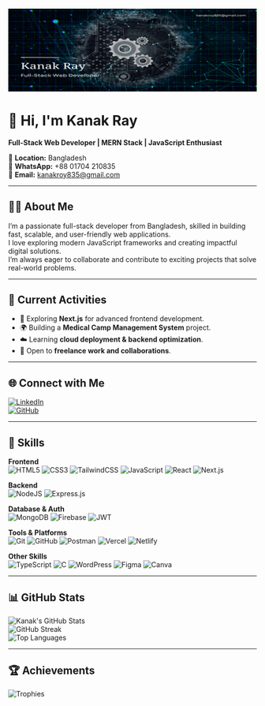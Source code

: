 <!-- Banner -->
![Banner](./banner.png)

# 👋 Hi, I'm Kanak Ray  
**Full-Stack Web Developer | MERN Stack | JavaScript Enthusiast**

📍 **Location:** Bangladesh  
📱 **WhatsApp:** +88 01704 210835  
📧 **Email:** [kanakroy835@gmail.com](mailto:kanakroy835@gmail.com) 

---

## 🧑‍💻 About Me
I’m a passionate full-stack developer from Bangladesh, skilled in building fast, scalable, and user-friendly web applications.  
I love exploring modern JavaScript frameworks and creating impactful digital solutions.  
I’m always eager to collaborate and contribute to exciting projects that solve real-world problems.

---

## 📌 Current Activities
- 🚀 Exploring **Next.js** for advanced frontend development.  
- 🌍 Building a **Medical Camp Management System** project.  
- ☁️ Learning **cloud deployment & backend optimization**.  
- 🤝 Open to **freelance work and collaborations**.  

---

## 🌐 Connect with Me
[![LinkedIn](https://img.shields.io/badge/LinkedIn-%230077B5.svg?style=for-the-badge&logo=linkedin&logoColor=white)](https://linkedin.com/in/captain-kanak)  
[![GitHub](https://img.shields.io/badge/GitHub-181717.svg?style=for-the-badge&logo=github&logoColor=white)](https://github.com/Captain-Kanak)  

---

## 🚀 Skills

**Frontend**  
![HTML5](https://img.shields.io/badge/html5-%23E34F26.svg?style=for-the-badge&logo=html5&logoColor=white)
![CSS3](https://img.shields.io/badge/css3-%231572B6.svg?style=for-the-badge&logo=css3&logoColor=white)
![TailwindCSS](https://img.shields.io/badge/tailwindcss-%2338B2AC.svg?style=for-the-badge&logo=tailwind-css&logoColor=white)
![JavaScript](https://img.shields.io/badge/javascript-%23323330.svg?style=for-the-badge&logo=javascript&logoColor=%23F7DF1E)
![React](https://img.shields.io/badge/react-%2320232a.svg?style=for-the-badge&logo=react&logoColor=%2361DAFB)
![Next.js](https://img.shields.io/badge/Next-black?style=for-the-badge&logo=next.js&logoColor=white)

**Backend**  
![NodeJS](https://img.shields.io/badge/node.js-6DA55F?style=for-the-badge&logo=node.js&logoColor=white)
![Express.js](https://img.shields.io/badge/express.js-%23404d59.svg?style=for-the-badge&logo=express&logoColor=%2361DAFB)

**Database & Auth**  
![MongoDB](https://img.shields.io/badge/MongoDB-%234ea94b.svg?style=for-the-badge&logo=mongodb&logoColor=white)
![Firebase](https://img.shields.io/badge/firebase-%23039BE5.svg?style=for-the-badge&logo=firebase)
![JWT](https://img.shields.io/badge/JWT-black?style=for-the-badge&logo=JSON%20web%20tokens)

**Tools & Platforms**  
![Git](https://img.shields.io/badge/git-%23F05033.svg?style=for-the-badge&logo=git&logoColor=white)
![GitHub](https://img.shields.io/badge/github-%23121011.svg?style=for-the-badge&logo=github&logoColor=white)
![Postman](https://img.shields.io/badge/Postman-FF6C37?style=for-the-badge&logo=postman&logoColor=white)
![Vercel](https://img.shields.io/badge/vercel-%23000000.svg?style=for-the-badge&logo=vercel&logoColor=white)
![Netlify](https://img.shields.io/badge/netlify-%23000000.svg?style=for-the-badge&logo=netlify&logoColor=#00C7B7)

**Other Skills**  
![TypeScript](https://img.shields.io/badge/typescript-%23007ACC.svg?style=for-the-badge&logo=typescript&logoColor=white)
![C](https://img.shields.io/badge/c-%2300599C.svg?style=for-the-badge&logo=c&logoColor=white)
![WordPress](https://img.shields.io/badge/WordPress-%23117AC9.svg?style=for-the-badge&logo=WordPress&logoColor=white)
![Figma](https://img.shields.io/badge/figma-%23F24E1E.svg?style=for-the-badge&logo=figma&logoColor=white)
![Canva](https://img.shields.io/badge/Canva-%2300C4CC.svg?style=for-the-badge&logo=Canva&logoColor=white)

---

## 📊 GitHub Stats
![Kanak's GitHub Stats](https://github-readme-stats.vercel.app/api?username=Captain-Kanak&theme=tokyonight&hide_border=false&include_all_commits=true&count_private=true)  
![GitHub Streak](https://nirzak-streak-stats.vercel.app/?user=Captain-Kanak&theme=tokyonight&hide_border=false)  
![Top Languages](https://github-readme-stats.vercel.app/api/top-langs/?username=Captain-Kanak&theme=tokyonight&hide_border=false&layout=compact)  

---

## 🏆 Achievements
![Trophies](https://github-profile-trophy.vercel.app/?username=Captain-Kanak&theme=radical&no-frame=false&no-bg=true&margin-w=4)
